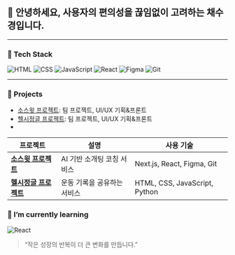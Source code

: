 ## 👋 안녕하세요, 사용자의 편의성을 끊임없이 고려하는 채수경입니다.

---

### 🔧 Tech Stack
![HTML](https://img.shields.io/badge/HTML5-E34F26?style=flat-square&logo=html5&logoColor=white)
![CSS](https://img.shields.io/badge/CSS3-1572B6?style=flat-square&logo=css3&logoColor=white)
![JavaScript](https://img.shields.io/badge/JavaScript-F7DF1E?style=flat-square&logo=javascript&logoColor=black)
![React](https://img.shields.io/badge/React-61DAFB?style=flat-square&logo=react&logoColor=black)
![Figma](https://img.shields.io/badge/Figma-F24E1E?style=flat-square&logo=figma&logoColor=white)
![Git](https://img.shields.io/badge/Git-F05032?style=flat-square&logo=git&logoColor=white)

---

### 📌 Projects
- [소스윗 프로젝트](https://github.com/dnwls6102/SoSweet): 팀 프로젝트, UI/UX 기획&프론트
- [헬시정글 프로젝트](https://github.com/goplayzig/HealthJungle): 팀 프로젝트, UI/UX 기획&프론트
- 
| 프로젝트 | 설명 | 사용 기술 |
|----------|------|-----------|
| **[소스윗 프로젝트](https://github.com/dnwls6102/SoSweet)** | AI 기반 소개팅 코칭 서비스 | Next.js, React, Figma, Git |
| **[헬시정글 프로젝트](https://github.com/goplayzig/HealthJungle)** | 운동 기록을 공유하는 서비스 | HTML, CSS, JavaScript, Python |


### 🌱 I’m currently learning
![React](https://img.shields.io/badge/React-61DAFB?style=flat-square&logo=react&logoColor=black)



> “작은 성장의 반복이 더 큰 변화를 만듭니다.”
